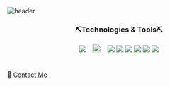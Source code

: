 ![header](https://capsule-render.vercel.app/api?type=waving&color=auto&height=250&section=header&text=jiyoung's%20GitHub&fontSize=65&animation=scaleIn)

<div align="center" dir="auto"><h3>⛏Technologies & Tools⛏</h3></div>
<div align="center"><img src="https://img.shields.io/badge/HTML5-E34F26?style=flat-square&logo=HTML5&logoColor=white"/>
<img src="https://img.shields.io/badge/CSS3-1572B6B?style=flat-square&logo=CSS3&logoColor=white" style="height :20px; margin-left : 10px; margin-right : 10px;"

<img src="https://img.shields.io/badge/JavaScript-FDB515?style=flat-square&logo=JavaScript&logoColor=white"/>
<img src="https://img.shields.io/badge/JavaScript-FDB515?style=flat-square&logo=JavaScript&logoColor=white"/>
<img src="https://img.shields.io/badge/TypeScriptt-3178C6?style=flat-square&logo=TypeScript&logoColor=white"/>
<img src="https://img.shields.io/badge/React-61DAFB?style=flat-square&logo=React&logoColor=white"/>
<img src="https://img.shields.io/badge/Redux-764ABC?style=flat-square&logo=Redux&logoColor=white"/>
<img src="https://img.shields.io/badge/styled-components-DB7093?style=flat-square&logo=styled-components&logoColor=white"/> <img src="https://img.shields.io/badge/Git-F05032?style=flat-square&logo=Git&logoColor=white"/></div>

#
<div margin-top:10px></div>
<a href="jssq2468@naver.com">📲 Contact Me </a>
